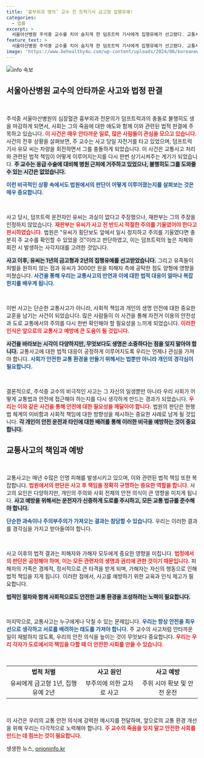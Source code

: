 ```yaml
---
title: ‘흉부외과 명의’ 교수 친 트럭기사 금고형 집행유예!
categories:
  - 법률
excerpt: >
  서울아산병원 주석중 교수를 치어 숨지게 한 덤프트럭 기사에게 집행유예가 선고됐다. 교통사고로 잃은 명의의 안타까운 사연과 함께, 법원의 판단이 주목받고 있다. 클릭으로 자세한 내용을 확인하세요!
feature_text: >
  서울아산병원 주석중 교수를 치어 숨지게 한 덤프트럭 기사에게 집행유예가 선고됐다. 교통사고로 잃은 명의의 안타까운 사연과 함께, 법원의 판단이 주목받고 있다. 클릭으로 자세한 내용을 확인하세요!
image: 'https://www.behealthy4u.com/wp-content/uploads/2024/06/koreanews.jpg'
---
```


<p><img src="https://www.behealthy4u.com/wp-content/uploads/2024/06/koreanews.jpg" alt="info 속보" /></p>

<h2 data-ke-size="size26">서울아산병원 교수의 안타까운 사고와 법정 판결</h2>

<p data-ke-size="size16">&nbsp;</p>

<p>주석중 서울아산병원의 심장혈관 흉부외과 전문의가 덤프트럭과의 충돌로 불행히도 생을 마감하게 되면서, 사회는 그의 죽음에 대한 애도와 함께 이와 관련된 법적 판결에 주목하고 있습니다. <b><span style="color: #ee2323;">이 사건은 매우 안타까운 일로, 많은 사람들이 관심을 모으고 있습니다.</span></b> 사건의 전후 상황을 살펴보면, 주 교수는 사고 당일 자전거를 타고 있었으며, 덤프트럭 기사 유모 씨는 차량을 회전하면서 그를 충돌하게 되었습니다. 이 사건은 교통사고 처리와 관련된 법적 책임이 어떻게 이루어지는지를 다시 한번 상기시켜주는 계기가 되었습니다. <b><span style="background-color: #21538527;">주 교수는 응급 수술에 대비해 병원 근처에 거주하고 있었으나, 불행히도 그를 도와줄 수 있는 시간은 없었습니다.</span></b></p>

<p><b><span style="color: #1a5490;">이런 비극적인 상황 속에서도 법원에서의 판단이 어떻게 이루어졌는지를 살펴보는 것은 매우 중요합니다.</span></b></p>

<p data-ke-size="size16">&nbsp;</p>

<p>사고 당시, 덤프트럭 운전자인 유씨는 과실이 없다고 주장했으나, 재판부는 그의 주장을 인정하지 않았습니다. <b><span style="color: #ee2323;">재판부는 유씨가 사고 전 반드시 적절한 주의를 기울였어야 한다고 판시하였습니다.</span></b> 법원은 "유씨가 횡단보도 앞에서 일시 정지하고 주의를 기울였다면 충분히 주 교수를 확인할 수 있었을 것"이라고 판단하였고, 이는 덤프트럭의 높은 차체와 회전 시 발생하는 사각지대를 고려한 것입니다.</p>

<p><b><span style="background-color: #21538527;">사고 이후, 유씨는 1년의 금고형과 2년의 집행유예를 선고받았습니다.</span></b> 그리고 유족들이 처벌을 원하지 않는 점과 유씨가 3000만 원을 피해자 측에 공탁한 점도 양형에 영향을 미쳤습니다. 
<b><span style="color: #1a5490;">사건을 통해 우리는 교통사고의 만연과 이에 대한 법적 대응이 얼마나 복잡한지를 배우게 됩니다.</span></b></p>

<p data-ke-size="size16">&nbsp;</p>

<p>이번 사고는 단순한 교통사고가 아니라, 사회적 책임과 개인의 생명 안전에 대한 중요한 교훈을 남기는 사건이 되었습니다. 많은 사람들이 이 사건을 통해 자전거 이용의 안전성과 도로 교통에서의 주의를 다시 한번 확인해야 할 필요성을 느끼게 되었습니다. <b><span style="color: #ee2323;">이러한 인식은 앞으로의 교통사고 예방에 큰 도움이 될 것입니다.</span></b> </p>

<p><b><span style="background-color: #21538527;">사건을 바라보는 시각이 다양하지만, 무엇보다도 생명은 소중하다는 점을 잊지 말아야 합니다.</span></b> 교통사고에 대한 법적 대응이 공정하게 이루어지도록 우리는 언제나 관심을 가져야 합니다. 
<b><span style="color: #1a5490;">사회가 안전한 교통 환경을 만들기 위해서는 법뿐만 아니라 개인의 경각심이 필요합니다.</span></b></p>

<p data-ke-size="size16">&nbsp;</p>

<p>결론적으로, 주석중 교수의 비극적인 사고는 그 자신의 일생뿐만 아니라 우리 사회가 어떻게 교통법과 안전에 접근해야 하는지를 다시 생각하게 만드는 경과가 되었습니다. <b><span style="color: #ee2323;">우리는 이와 같은 사건을 통해 안전에 대한 필요성을 깨달아야 합니다.</span></b> 법원의 판단은 현행 법 체계의 미비함과 사회적 책임에 대한 방향성을 제시하는 중요한 사례로 남게 될 것입니다. <b><span style="background-color: #21538527;">각 개인이 안전 운전과 타인에 대한 배려를 통해 이러한 비극을 예방하는 것이 중요합니다.</span></b> </p>

<h2 data-ke-size="size26">교통사고의 책임과 예방</h2>

<p data-ke-size="size16">&nbsp;</p>

<p>교통사고는 매년 수많은 인명 피해를 발생시키고 있으며, 이와 관련된 법적 책임 또한 복잡합니다. <b><span style="color: #ee2323;">법원에서의 판단은 사고 후 책임을 정확히 규명하는 중요한 역할을 합니다.</span></b> 사고의 요인은 다양하지만, 개인의 주의와 사회 전체의 안전 의식이 큰 영향을 미치게 됩니다. <b><span style="background-color: #21538527;">사고 예방을 위해서는 운전자가 신중하게 도로를 주시하고, 모든 교통 법규를 준수해야 합니다.</span></b></p>

<p><b><span style="color: #1a5490;">단순한 과속이나 주의부주의가 가져오는 결과는 참담할 수 있습니다.</span></b> 우리는 이러한 결과를 경각심을 가지고 받아들여야 합니다.</p>

<p data-ke-size="size16">&nbsp;</p>

<p>사고 이후의 법적 결과는 피해자와 가해자 모두에게 중요한 영향을 미칩니다. <b><span style="color: #ee2323;">법정에서의 판단은 공정해야 하며, 이는 모든 관련자의 생명과 권리에 관한 것이기 때문입니다.</span></b> 피해자의 가족은 경제적, 정서적으로 큰 타격을 받게 되며, 가해자는 자신의 행동으로 인해 법적 책임을 지게 됩니다. 이러한 점에서, 사고를 예방하기 위한 교육과 인식 제고가 필요합니다. </p>

<p><b><span style="background-color: #21538527;">법적인 절차와 함께 사회적으로도 안전한 교통 환경을 조성하려는 노력이 필요합니다.</span></b> </p>

<p data-ke-size="size16">&nbsp;</p>

<p>마지막으로, 교통사고는 누구에게나 닥칠 수 있는 문제입니다. <b><span style="color: #1a5490;">우리는 항상 안전을 최우선으로 생각하고 서로를 배려하는 태도를 가져야 합니다.</span></b> 주 교수의 사고처럼 안타까운 일이 재발하지 않도록, 우리의 안전 의식을 높이는 것이 무엇보다 중요합니다. <b><span style="color: #ee2323;">우리는 우리 각자가 도로에서의 책임을 다할 때 더 안전한 사회를 만들 수 있습니다.</span></b></p>

<p data-ke-size="size16">&nbsp;</p>

<table style="width: 100%; border-collapse: collapse;">
    <tr>
        <td style="text-align: center; height: 17px;"><b>법적 처벌</b></td>
        <td style="text-align: center; height: 17px;"><b>사고 원인</b></td>
        <td style="text-align: center; height: 17px;"><b>사고 예방</b></td>
    </tr>
    <tr>
        <td style="text-align: center; height: 17px;">유씨에게 금고형 1년, 집행유예 2년</td>
        <td style="text-align: center; height: 17px;">부주의에 의한 교차로 사고</td>
        <td style="text-align: center; height: 17px;">주위 시야 확보 및 안전 운전</td>
    </tr>
</table>

<p data-ke-size="size16">&nbsp;</p>

<p>이 사건은 우리의 교통 안전 의식에 강력한 메시지를 전달하며, 앞으로의 교통 환경 개선을 위해 우리는 다각적으로 노력해야 합니다. <b><span style="color: #ee2323;">주 교수의 죽음을 잊지 말고 안전한 사회를 만드는 데 힘쓰는 것이 필요합니다.</span></b></p>
생생한 뉴스, <a href="https://onioninfo.kr" rel="dofollow">onioninfo.kr</a>


